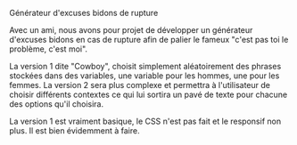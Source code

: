 Générateur d'excuses bidons de rupture

Avec un ami, nous avons pour projet de développer un générateur d'excuses bidons en cas de rupture afin de palier le fameux "c'est pas toi le problème, c'est moi".

La version 1 dite "Cowboy", choisit simplement aléatoirement des phrases stockées dans des variables, une variable pour les hommes, une pour les femmes. La version 2 sera plus complexe et permettra à l'utilisateur de choisir différents contextes ce qui lui sortira un pavé de texte pour chacune des options qu'il choisira.

La version 1 est vraiment basique, le CSS n'est pas fait et le responsif non plus. Il est bien évidemment à faire.

